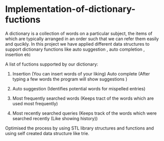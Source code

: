 # Implementation-of-dictionary-fuctions
A dictionary is a collection of words on a particular subject, the items of which are typically arranged in an order such that we can refer them easily and qucikly.
In this project we have applied different data structures to support dictionary functions like auto suggestion , auto completion , insertion etc 

A list of fuctions supported by our dictionary:  

1. Insertion (You can insert words of your liking)  Auto complete (After typing a few words the program will show suggestions ) 

2. Auto suggestion (Identifies potential words for mispelled entries)  

3. Most frequently searched words (Keeps tract of the words which are used most frequently)  

4. Most recently searched queries (Keeps track of the words which were searched recently (Like showing history))  


Optimised the process by using STL library structures and functions and using self created data structure like trie.
